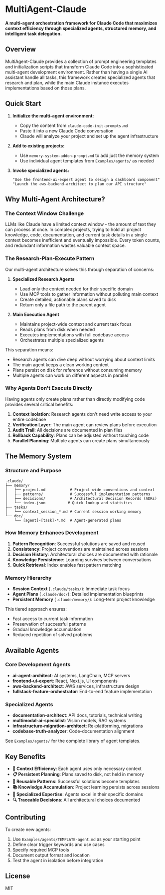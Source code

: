 # MultiAgent-Claude

**A multi-agent orchestration framework for Claude Code that maximizes context efficiency through specialized agents, structured memory, and intelligent task delegation.**

## Overview

MultiAgent-Claude provides a collection of prompt engineering templates and initialization scripts that transform Claude Code into a sophisticated multi-agent development environment. Rather than having a single AI assistant handle all tasks, this framework creates specialized agents that research and plan, while the main Claude instance executes implementations based on those plans.

## Quick Start

1. **Initialize the multi-agent environment:**
   - Copy the content from `claude-code-init-prompts.md`
   - Paste it into a new Claude Code conversation
   - Claude will analyze your project and set up the agent infrastructure

2. **Add to existing projects:**
   - Use `memory-system-addon-prompt.md` to add just the memory system
   - Use individual agent templates from `Examples/agents/` as needed

3. **Invoke specialized agents:**
   ```
   "Use the frontend-ui-expert agent to design a dashboard component"
   "Launch the aws-backend-architect to plan our API structure"
   ```

## Why Multi-Agent Architecture?

### The Context Window Challenge

LLMs like Claude have a limited context window - the amount of text they can process at once. In complex projects, trying to hold all project knowledge, code, documentation, and current task details in a single context becomes inefficient and eventually impossible. Every token counts, and redundant information wastes valuable context space.

### The Research-Plan-Execute Pattern

Our multi-agent architecture solves this through separation of concerns:

1. **Specialized Research Agents** 
   - Load only the context needed for their specific domain
   - Use MCP tools to gather information without polluting main context
   - Create detailed, actionable plans saved to disk
   - Return only a file path to the parent agent

2. **Main Execution Agent**
   - Maintains project-wide context and current task focus
   - Reads plans from disk when needed
   - Executes implementations with full codebase access
   - Orchestrates multiple specialized agents

This separation means:
- Research agents can dive deep without worrying about context limits
- The main agent keeps a clean working context
- Plans persist on disk for reference without consuming memory
- Multiple agents can work on different aspects in parallel

### Why Agents Don't Execute Directly

Having agents only create plans rather than directly modifying code provides several critical benefits:

1. **Context Isolation**: Research agents don't need write access to your entire codebase
2. **Verification Layer**: The main agent can review plans before execution
3. **Audit Trail**: All decisions are documented in plan files
4. **Rollback Capability**: Plans can be adjusted without touching code
5. **Parallel Planning**: Multiple agents can create plans simultaneously

## The Memory System

### Structure and Purpose

```
.claude/
├── memory/
│   ├── project.md           # Project-wide conventions and context
│   ├── patterns/            # Successful implementation patterns
│   ├── decisions/           # Architectural Decision Records (ADRs)
│   └── index.json          # Quick lookup and statistics
├── tasks/
│   └── context_session_*.md # Current session working memory
└── doc/
    └── [agent]-[task]-*.md  # Agent-generated plans
```

### How Memory Enhances Development

1. **Pattern Recognition**: Successful solutions are saved and reused
2. **Consistency**: Project conventions are maintained across sessions
3. **Decision History**: Architectural choices are documented with rationale
4. **Knowledge Persistence**: Learning survives between conversations
5. **Quick Retrieval**: Index enables fast pattern matching

### Memory Hierarchy

- **Session Context** (`.claude/tasks/`): Immediate task focus
- **Agent Plans** (`.claude/doc/`): Detailed implementation blueprints  
- **Persistent Memory** (`.claude/memory/`): Long-term project knowledge

This tiered approach ensures:
- Fast access to current task information
- Preservation of successful patterns
- Gradual knowledge accumulation
- Reduced repetition of solved problems

## Available Agents

### Core Development Agents
- **ai-agent-architect**: AI systems, LangChain, MCP servers
- **frontend-ui-expert**: React, Next.js, UI components
- **aws-backend-architect**: AWS services, infrastructure design
- **fullstack-feature-orchestrator**: End-to-end feature implementation

### Specialized Agents
- **documentation-architect**: API docs, tutorials, technical writing
- **multimodal-ai-specialist**: Vision models, RAG systems
- **infrastructure-migration-architect**: Re-platforming, migrations
- **codebase-truth-analyzer**: Code-documentation alignment

See `Examples/agents/` for the complete library of agent templates.

## Key Benefits

- **🧠 Context Efficiency**: Each agent uses only necessary context
- **📋 Persistent Planning**: Plans saved to disk, not held in memory
- **🔄 Reusable Patterns**: Successful solutions become templates
- **📚 Knowledge Accumulation**: Project learning persists across sessions
- **🎯 Specialized Expertise**: Agents excel in their specific domains
- **🔍 Traceable Decisions**: All architectural choices documented

## Contributing

To create new agents:
1. Use `Examples/agents/TEMPLATE-agent.md` as your starting point
2. Define clear trigger keywords and use cases
3. Specify required MCP tools
4. Document output format and location
5. Test the agent in isolation before integration

## License

MIT
